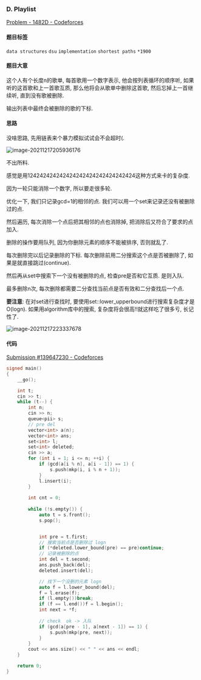 ### D. Playlist

[Problem - 1482D - Codeforces](https://codeforces.com/problemset/problem/1482/D)

#### 题目标签

`data structures` `dsu` `implementation` `shortest paths` `*1900` 

#### 题目大意

这个人有个长度n的歌单, 每首歌用一个数字表示, 他会按列表循环的顺序听, 如果听的这首歌和上一首歌互质, 那么他将会从歌单中删除这首歌, 然后忘掉上一首继续听, 直到没有歌被删除.

输出列表中最终会被删除的歌的下标.

#### 思路

没啥思路, 先用链表来个暴力模拟试试会不会超时(.

![image-20211217205936176](C:\Users\Ruoom\AppData\Roaming\Typora\typora-user-images\image-20211217205936176.png)

不出所料.

感觉是用124242424242424242424242424242424这种方式来卡的复杂度.

因为一轮只能消除一个数字, 所以要走很多轮.

优化一下, 我们只记录gcd=1的相邻的点. 我们可以用一个set来记录还没有被删除过的点.

然后遍历, 每次消除一个点后把其相邻的点也消除掉, 把消除后又符合了要求的点加入.

删除的操作要用队列, 因为你删除元素的顺序不能被排序, 否则就乱了. 

每次删除完以后记录删除的下标. 每次删除前用二分搜索这个点是否被删除了, 如果是就直接跳过(continue).

然后再从set中搜索下一个没有被删除的点, 检查pre是否和它互质. 是则入队.

最多删除n次, 每次删除都需要二分查找当前点是否有效和二分查找后一个点.

**要注意**: 在对set进行查找时, 要使用set::lower_upperbound进行搜索复杂度才是O(logn). 如果用algorithm库中的搜索, 复杂度将会很高!!就这样吃了很多亏, 长记性了.

![image-20211217223337678](C:\Users\Ruoom\AppData\Roaming\Typora\typora-user-images\image-20211217223337678.png)



#### 代码

[Submission #139647230 - Codeforces](https://codeforces.com/contest/1482/submission/139647230)

```c++
signed main()
{
    __go();

    int t;
    cin >> t;
    while (t--) {
        int n;
        cin >> n;
        queue<pii> s;
        // pre del
        vector<int> a(n);
        vector<int> ans;
        set<int> l;
        set<int> deleted;
        cin >> a;
        for (int i = 1; i <= n; ++i) {
            if (gcd(a[i % n], a[i - 1]) == 1) {
                s.push(mkp(i, i % n + 1));
            }
            l.insert(i);
        }
        
        int cnt = 0;
        
        while (!s.empty()) {
            auto t = s.front();
            s.pop();


            int pre = t.first;
            // 搜索当前点是否删除过 logn
            if (*deleted.lower_bound(pre) == pre)continue;
            // 记录被删除的点
            int del = t.second;
            ans.push_back(del);
            deleted.insert(del);

            // 找下一个没删的元素 logn
            auto f = l.lower_bound(del);
            f = l.erase(f);
            if (l.empty())break;
            if (f == l.end())f = l.begin();
            int next = *f;
            
            // check  ok -> 入队
            if (gcd(a[pre - 1], a[next - 1]) == 1) {
                s.push(mkp(pre, next));
            }
        }
        cout << ans.size() << " " << ans << endl;
    }

    return 0;
}
```



